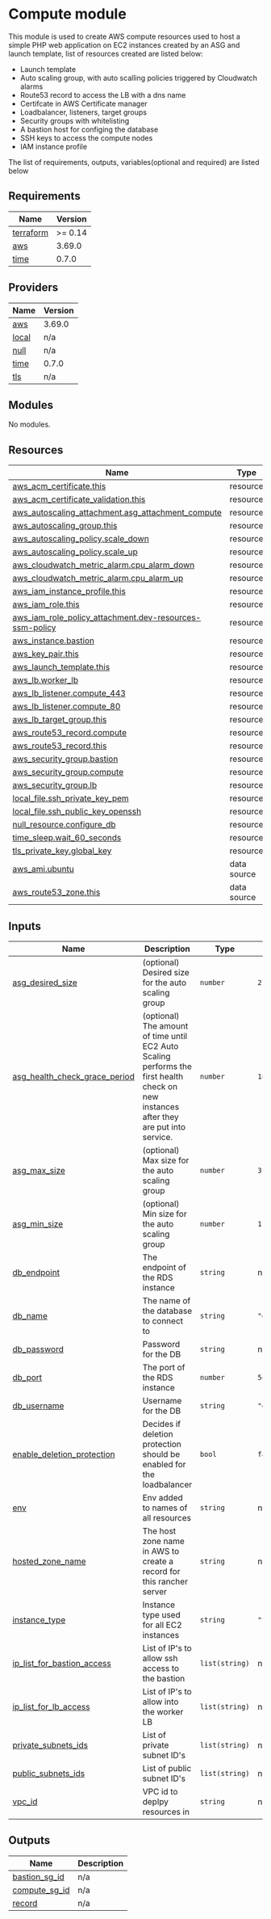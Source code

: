 # Compute module
This module is used to create AWS compute resources used to host a simple PHP web application on EC2 instances created by an ASG and launch template, list of resources created are listed below:
- Launch template
- Auto scaling group, with auto scalling policies triggered by Cloudwatch alarms
- Route53 record to access the LB with a dns name
- Certifcate in AWS Certificate manager
- Loadbalancer, listeners, target groups
- Security groups with whitelisting
- A bastion host for configing the database
- SSH keys to access the compute nodes
- IAM instance profile

The list of requirements, outputs, variables(optional and required) are listed below

## Requirements

| Name | Version |
|------|---------|
| <a name="requirement_terraform"></a> [terraform](#requirement\_terraform) | >= 0.14 |
| <a name="requirement_aws"></a> [aws](#requirement\_aws) | 3.69.0 |
| <a name="requirement_time"></a> [time](#requirement\_time) | 0.7.0 |

## Providers

| Name | Version |
|------|---------|
| <a name="provider_aws"></a> [aws](#provider\_aws) | 3.69.0 |
| <a name="provider_local"></a> [local](#provider\_local) | n/a |
| <a name="provider_null"></a> [null](#provider\_null) | n/a |
| <a name="provider_time"></a> [time](#provider\_time) | 0.7.0 |
| <a name="provider_tls"></a> [tls](#provider\_tls) | n/a |

## Modules

No modules.

## Resources

| Name | Type |
|------|------|
| [aws_acm_certificate.this](https://registry.terraform.io/providers/hashicorp/aws/3.69.0/docs/resources/acm_certificate) | resource |
| [aws_acm_certificate_validation.this](https://registry.terraform.io/providers/hashicorp/aws/3.69.0/docs/resources/acm_certificate_validation) | resource |
| [aws_autoscaling_attachment.asg_attachment_compute](https://registry.terraform.io/providers/hashicorp/aws/3.69.0/docs/resources/autoscaling_attachment) | resource |
| [aws_autoscaling_group.this](https://registry.terraform.io/providers/hashicorp/aws/3.69.0/docs/resources/autoscaling_group) | resource |
| [aws_autoscaling_policy.scale_down](https://registry.terraform.io/providers/hashicorp/aws/3.69.0/docs/resources/autoscaling_policy) | resource |
| [aws_autoscaling_policy.scale_up](https://registry.terraform.io/providers/hashicorp/aws/3.69.0/docs/resources/autoscaling_policy) | resource |
| [aws_cloudwatch_metric_alarm.cpu_alarm_down](https://registry.terraform.io/providers/hashicorp/aws/3.69.0/docs/resources/cloudwatch_metric_alarm) | resource |
| [aws_cloudwatch_metric_alarm.cpu_alarm_up](https://registry.terraform.io/providers/hashicorp/aws/3.69.0/docs/resources/cloudwatch_metric_alarm) | resource |
| [aws_iam_instance_profile.this](https://registry.terraform.io/providers/hashicorp/aws/3.69.0/docs/resources/iam_instance_profile) | resource |
| [aws_iam_role.this](https://registry.terraform.io/providers/hashicorp/aws/3.69.0/docs/resources/iam_role) | resource |
| [aws_iam_role_policy_attachment.dev-resources-ssm-policy](https://registry.terraform.io/providers/hashicorp/aws/3.69.0/docs/resources/iam_role_policy_attachment) | resource |
| [aws_instance.bastion](https://registry.terraform.io/providers/hashicorp/aws/3.69.0/docs/resources/instance) | resource |
| [aws_key_pair.this](https://registry.terraform.io/providers/hashicorp/aws/3.69.0/docs/resources/key_pair) | resource |
| [aws_launch_template.this](https://registry.terraform.io/providers/hashicorp/aws/3.69.0/docs/resources/launch_template) | resource |
| [aws_lb.worker_lb](https://registry.terraform.io/providers/hashicorp/aws/3.69.0/docs/resources/lb) | resource |
| [aws_lb_listener.compute_443](https://registry.terraform.io/providers/hashicorp/aws/3.69.0/docs/resources/lb_listener) | resource |
| [aws_lb_listener.compute_80](https://registry.terraform.io/providers/hashicorp/aws/3.69.0/docs/resources/lb_listener) | resource |
| [aws_lb_target_group.this](https://registry.terraform.io/providers/hashicorp/aws/3.69.0/docs/resources/lb_target_group) | resource |
| [aws_route53_record.compute](https://registry.terraform.io/providers/hashicorp/aws/3.69.0/docs/resources/route53_record) | resource |
| [aws_route53_record.this](https://registry.terraform.io/providers/hashicorp/aws/3.69.0/docs/resources/route53_record) | resource |
| [aws_security_group.bastion](https://registry.terraform.io/providers/hashicorp/aws/3.69.0/docs/resources/security_group) | resource |
| [aws_security_group.compute](https://registry.terraform.io/providers/hashicorp/aws/3.69.0/docs/resources/security_group) | resource |
| [aws_security_group.lb](https://registry.terraform.io/providers/hashicorp/aws/3.69.0/docs/resources/security_group) | resource |
| [local_file.ssh_private_key_pem](https://registry.terraform.io/providers/hashicorp/local/latest/docs/resources/file) | resource |
| [local_file.ssh_public_key_openssh](https://registry.terraform.io/providers/hashicorp/local/latest/docs/resources/file) | resource |
| [null_resource.configure_db](https://registry.terraform.io/providers/hashicorp/null/latest/docs/resources/resource) | resource |
| [time_sleep.wait_60_seconds](https://registry.terraform.io/providers/hashicorp/time/0.7.0/docs/resources/sleep) | resource |
| [tls_private_key.global_key](https://registry.terraform.io/providers/hashicorp/tls/latest/docs/resources/private_key) | resource |
| [aws_ami.ubuntu](https://registry.terraform.io/providers/hashicorp/aws/3.69.0/docs/data-sources/ami) | data source |
| [aws_route53_zone.this](https://registry.terraform.io/providers/hashicorp/aws/3.69.0/docs/data-sources/route53_zone) | data source |

## Inputs

| Name | Description | Type | Default | Required |
|------|-------------|------|---------|:--------:|
| <a name="input_asg_desired_size"></a> [asg\_desired\_size](#input\_asg\_desired\_size) | (optional) Desired size for the auto scaling group | `number` | `2` | no |
| <a name="input_asg_health_check_grace_period"></a> [asg\_health\_check\_grace\_period](#input\_asg\_health\_check\_grace\_period) | (optional) The amount of time until EC2 Auto Scaling performs the first health check on new instances after they are put into service. | `number` | `180` | no |
| <a name="input_asg_max_size"></a> [asg\_max\_size](#input\_asg\_max\_size) | (optional) Max size for the auto scaling group | `number` | `3` | no |
| <a name="input_asg_min_size"></a> [asg\_min\_size](#input\_asg\_min\_size) | (optional) Min size for the auto scaling group | `number` | `1` | no |
| <a name="input_db_endpoint"></a> [db\_endpoint](#input\_db\_endpoint) | The endpoint of the RDS instance | `string` | n/a | yes |
| <a name="input_db_name"></a> [db\_name](#input\_db\_name) | The name of the database to connect to | `string` | `"greylog"` | no |
| <a name="input_db_password"></a> [db\_password](#input\_db\_password) | Password for the DB | `string` | n/a | yes |
| <a name="input_db_port"></a> [db\_port](#input\_db\_port) | The port of the RDS instance | `number` | `5432` | no |
| <a name="input_db_username"></a> [db\_username](#input\_db\_username) | Username for the DB | `string` | `"greylog"` | no |
| <a name="input_enable_deletion_protection"></a> [enable\_deletion\_protection](#input\_enable\_deletion\_protection) | Decides if deletion protection should be enabled for the loadbalancer | `bool` | `false` | no |
| <a name="input_env"></a> [env](#input\_env) | Env added to names of all resources | `string` | n/a | yes |
| <a name="input_hosted_zone_name"></a> [hosted\_zone\_name](#input\_hosted\_zone\_name) | The host zone name in AWS to create a record for this rancher server | `string` | n/a | yes |
| <a name="input_instance_type"></a> [instance\_type](#input\_instance\_type) | Instance type used for all EC2 instances | `string` | `"t2.micro"` | no |
| <a name="input_ip_list_for_bastion_access"></a> [ip\_list\_for\_bastion\_access](#input\_ip\_list\_for\_bastion\_access) | List of IP's to allow ssh access to the bastion | `list(string)` | n/a | yes |
| <a name="input_ip_list_for_lb_access"></a> [ip\_list\_for\_lb\_access](#input\_ip\_list\_for\_lb\_access) | List of IP's to allow into the worker LB | `list(string)` | n/a | yes |
| <a name="input_private_subnets_ids"></a> [private\_subnets\_ids](#input\_private\_subnets\_ids) | List of private subnet ID's | `list(string)` | n/a | yes |
| <a name="input_public_subnets_ids"></a> [public\_subnets\_ids](#input\_public\_subnets\_ids) | List of public subnet ID's | `list(string)` | n/a | yes |
| <a name="input_vpc_id"></a> [vpc\_id](#input\_vpc\_id) | VPC id to deplpy resources in | `string` | n/a | yes |

## Outputs

| Name | Description |
|------|-------------|
| <a name="output_bastion_sg_id"></a> [bastion\_sg\_id](#output\_bastion\_sg\_id) | n/a |
| <a name="output_compute_sg_id"></a> [compute\_sg\_id](#output\_compute\_sg\_id) | n/a |
| <a name="output_record"></a> [record](#output\_record) | n/a |
